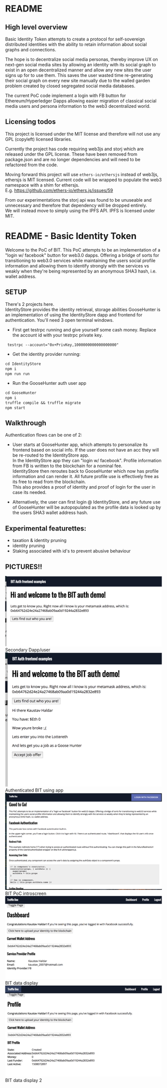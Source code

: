 # README

## High level overview

Basic Identity Token attempts to create a protocol for self-sovereign distributed identities with the ability to retain information about social graphs and connections.  

The hope is to decentralize social media personas, thereby improve UX on next-gen social media sites by allowing an identity with its social graph to exist in an open decentralized manner and allow any new sites the user signs up for to use them. This saves the user wasted time re-generating their social graph on every new site manually due to the walled garden problem created by closed segregated social media databases.  

The current PoC code implement a login with FB button for Ethereum/Hyperledger Dapps allowing easier migration of classical social media users and persona information to the web3 decentralized world.  

## Licensing todos

This project is licensed under the MIT license and therefore will not use any GPL (copyleft) licensed libraries.  

Currently the project has code requiring web3js and storj which are released under the GPL license. These have been removed from package.json and are no longer dependencies and will need to be refactored from the code.  

Moving forward this project will use `ethers-io/ethersjs` instead of web3js, ethersjs is MIT licensed. Current code will be wrapped to populate the web3 namespace with a shim for ethersjs.  
E.g. https://github.com/ethers-io/ethers.js/issues/59 


From our experimentations the storj api was found to be unuseable and unnecessary and therefore that dependency will be dropped entirely.   
We will instead move to simply using the IPFS API. IPFS is licensed under MIT.  

# README - Basic Identity Token

Welcome to the PoC of BIT. 
This PoC attempts to be an implementation of a "login w/ facebook" button for web3.0 dapps. Offering a bridge of sorts for transitioning to web3.0 services while maintaining the users social profile information and allowing them to identify strongly with the services vs weakly when they're being represented by an anonymous SHA3 hash, i.e. wallet address. 

## SETUP
There's 2 projects here.  
IdentityStore provides the identity retrieval, storage abilities
GooseHunter is an implementation of using the IdentityStore dapp and frontend for authentication.  You'll need 3 open terminal windows.  

- First get testrpc running and give yourself some cash money. Replace the account id with your testrpc private key.  
```
 testrpc --account="0x+PrivKey,1000000000000000000"
```
- Get the identity provider running: 
```
cd IdentityStore
npm i
npm run run
```
- Run the GooseHunter auth user app
```
cd GooseHunter
npm i
truffle compile && truffle migrate
npm start
```


## Walkthrough

Authentication flows can be one of 2:
- User starts at GooseHunter app, which attempts to personalize its frontend based on social info. If the user does not have an acc they will be re-routed to the IdentityStore app.  
In the IdentityStore app they can "login w/ facebook".
Profile information from FB is written to the blockchain for a nominal fee.   
IdentityStore then reroutes back to GooseHunter which now has profile information and can render it. 
All future profile use is effectively free as its free to read from the blockchain.   
This also provides a proof of identity and proof of login for the user in case its needed.   


- Alternatively, the user can first login @ IdentityStore, and any future use of GooseHunter will be autopopulated as the profile data is looked up by the users SHA3 wallet address hash. 

## Experimental featurettes:
- taxation & identity pruning
- identity pruning
- Staking associated with id's to prevent abusive behaviour


## PICTURES!!

![Secondary Dapp/user](./readme_images/1.png) Secondary Dapp/user
![Authenticated BIT using app](./readme_images/2.png) Authenticated BIT using app
![BIT PoC introscreen](./readme_images/5.png) BIT PoC introscreen
![BIT data display](./readme_images/3.png) BIT data display
![BIT data display 2](./readme_images/4.png) BIT data display 2

